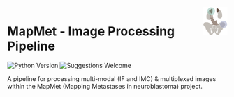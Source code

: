 <img src="https://github.com/TaschnerMandlGroup/MapMetIP/blob/main/docs/img/logo.png" align="right" alt="Logo" width="55" />

# MapMet - Image Processing Pipeline
[comment]: <> (repo-specific shields will work once the repo is online)
![Python Version](https://img.shields.io/badge/python-3.10.9-blue)
![Suggestions Welcome](https://img.shields.io/badge/suggestions-welcome-green)

A pipeline for processing multi-modal (IF and IMC) & multiplexed images within the MapMet (Mapping Metastases in neuroblastoma) project. 
